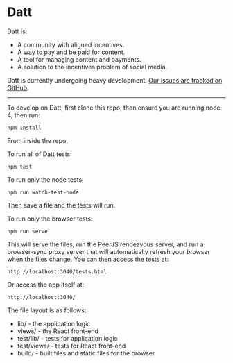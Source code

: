 Datt
====
Datt is:
- A community with aligned incentives.
- A way to pay and be paid for content.
- A tool for managing content and payments.
- A solution to the incentives problem of social media.

Datt is currently undergoing heavy development. [Our issues are tracked on
GitHub](https://github.com/dattnetwork/datt/issues).

---------------------

To develop on Datt, first clone this repo, then ensure you are running node 4,
then run:
```
npm install
```
From inside the repo.

To run all of Datt tests:
```
npm test
```

To run only the node tests:
```
npm run watch-test-node
```

Then save a file and the tests will run.

To run only the browser tests:
```
npm run serve
```

This will serve the files, run the PeerJS rendezvous server, and run a
browser-sync proxy server that will automatically refresh your browser when the
files change. You can then access the tests at:

```
http://localhost:3040/tests.html
```

Or access the app itself at:

```
http://localhost:3040/
```

The file layout is as follows:
- lib/ - the application logic
- views/ - the React front-end
- test/lib/ - tests for application logic
- test/views/ - tests for React front-end
- build/ - built files and static files for the browser
